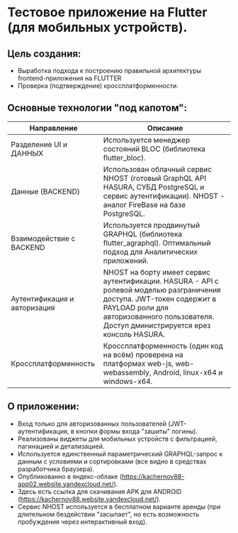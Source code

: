 # Тестовое приложение на Flutter (для мобильных устройств).


## Цель создания:

- Выработка подхода к построению правильной архитектуры frontend-приложения на FLUTTER 
- Проверка (подтверждение) кроссплатформенности.

## Основные технологии "под капотом":

| Направление                  | Описание                                                                                                          |
|------------------------------|-------------------------------------------------------------------------------------------------------------------|
| Разделение UI и ДАННЫХ       | Используется менеджер состояний BLOC (библиотека flutter_bloc).                                                   |
| Данные (BACKEND)             | Использован облачный сервис NHOST (готовый GraphQL API HASURA, СУБД PostgreSQL и сервис аутентификации). NHOST - аналог FireBase на базе PostgreSQL. |
| Взаимодействие с BACKEND     | Используется продвинутый GRAPHQL (библиотека flutter_agraphql). Оптимальный подход для Аналитических приложений.  |
| Аутентификация и авторизация | NHOST на борту имеет сервис аутентификации. HASURA - API с ролевой моделью разграничения доступа. JWT-токен содержит в PAYLOAD роли для авторизованного пользователя. Доступ дминистрируется ерез консоль HASURA. |
| Кроссплатформенность         | Кроссплатформенность (один код на всём) проверена на платформах web-js, web-webassembly, Android, linux-x64 и windows-x64. |

## О приложении:

- Вход только для авторизованных пользователей (JWT-аутентификация, в кнопки формы входа "зашиты" логины).
- Реализованы виджеты для мобильных устройств с фильтрацией, пагинацией и детализацией.
- Используется единственный параметрический GRAPHQL-запрос к данным с условиями и сортировками (все видно в средствах разработчика браузера).
- Опубликованно в яндекс-облаке (https://kachernov88-app02.website.yandexcloud.net/).
- Здесь есть ссылка для скачивания APK для ANDROID (https://kachernov88.website.yandexcloud.net/).
- Сервис NHOST используется в бесплатном варианте аренды (при длительном бездействии "засыпает", но есть возможность пробуждения через интерактивный вход).
